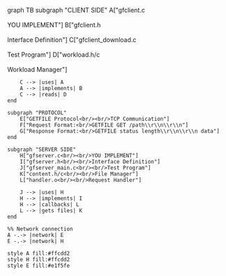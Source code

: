graph TB
    subgraph "CLIENT SIDE"
        A["gfclient.c<br/><br/>YOU IMPLEMENT"]
        B["gfclient.h<br/><br/>Interface Definition"]
        C["gfclient_download.c<br/><br/>Test Program"]
        D["workload.h/c<br/><br/>Workload Manager"]
        
        C --> |uses| A
        A --> |implements| B
        C --> |reads| D
    end
    
    subgraph "PROTOCOL"
        E["GETFILE Protocol<br/><br/>TCP Communication"]
        F["Request Format:<br/>GETFILE GET /path\\r\\n\\r\\n"]
        G["Response Format:<br/>GETFILE status length\\r\\n\\r\\n data"]
    end
    
    subgraph "SERVER SIDE"
        H["gfserver.c<br/><br/>YOU IMPLEMENT"]
        I["gfserver.h<br/><br/>Interface Definition"]
        J["gfserver_main.c<br/><br/>Test Program"]
        K["content.h/c<br/><br/>File Manager"]
        L["handler.o<br/><br/>Request Handler"]
        
        J --> |uses| H
        H --> |implements| I
        H --> |callbacks| L
        L --> |gets files| K
    end
    
    %% Network connection
    A -.-> |network| E
    E -.-> |network| H
    
    style A fill:#ffcdd2
    style H fill:#ffcdd2
    style E fill:#e1f5fe
